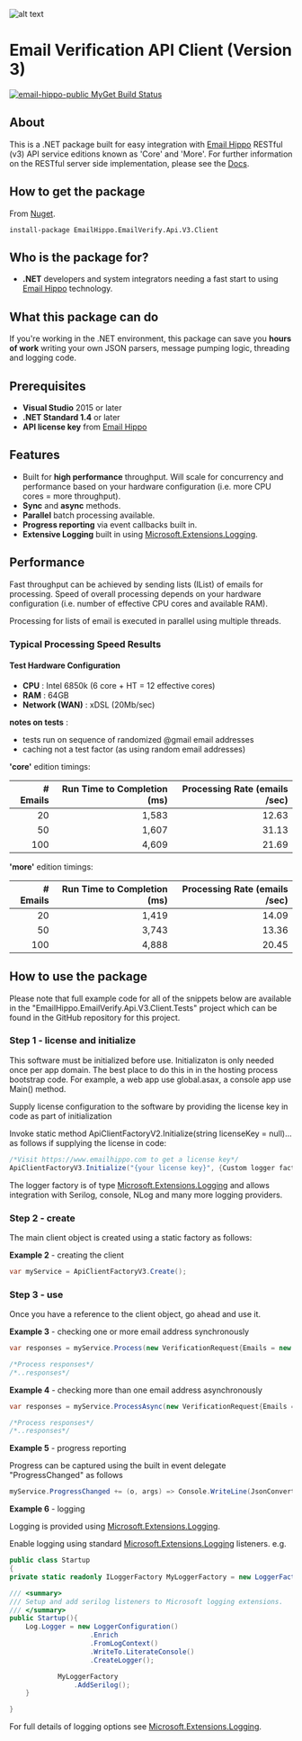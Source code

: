 [logo]: https://s3.amazonaws.com/emailhippo/bizbranding/co.logos/eh-horiz-695x161.png "Email Hippo"
[Email Hippo]: https://www.emailhippo.com
[Docs]: http://api-docs.emailhippo.com
[Microsoft.Extensions.Logging]: https://docs.microsoft.com/en-us/aspnet/core/fundamentals/logging

![alt text][logo]

# Email Verification API Client (Version 3)

[![email-hippo-public MyGet Build Status](https://www.myget.org/BuildSource/Badge/email-hippo-public?identifier=faa3653f-0e7d-4730-95f8-a76a9ab0cb3f)](https://www.myget.org/)


## About
This is a .NET package built for easy integration with [Email Hippo] RESTful (v3) API service editions known as 'Core' and 'More'. For
further information on the RESTful server side implementation, please see the [Docs].

## How to get the package
From [Nuget](http://nuget.org).
```
install-package EmailHippo.EmailVerify.Api.V3.Client
```

## Who is the package for?
 * __.NET__ developers and system integrators needing a fast start to using [Email Hippo] technology.

## What this package can do
If you're working in the .NET environment, this package can save you __hours of work__ writing your own JSON parsers, message pumping logic, threading and logging code.

## Prerequisites
 * __Visual Studio__ 2015 or later
 * __.NET Standard 1.4__ or later
 * __API license key__ from [Email Hippo]

## Features
 * Built for __high performance__ throughput. Will scale for concurrency and performance based on your hardware configuration (i.e. more CPU cores = more throughput).
 * __Sync__ and __async__ methods.
 * __Parallel__ batch processing available.
 * __Progress reporting__ via event callbacks built in.
 * __Extensive Logging__ built in using [Microsoft.Extensions.Logging].

## Performance
Fast throughput can be achieved by sending lists (IList<string>) of emails for processing. Speed of overall processing depends on your hardware configuration (i.e. number of effective CPU cores and available RAM).

Processing for lists of email is executed in parallel using multiple threads.

### Typical Processing Speed Results

#### Test Hardware Configuration
* __CPU__ : Intel 6850k (6 core + HT = 12 effective cores)
* __RAM__ : 64GB
* __Network (WAN)__ : xDSL (20Mb/sec)

__notes on tests__ :
 * tests run on sequence of randomized @gmail email addresses
 * caching not a test factor (as using random email addresses)

__'core'__ edition timings:

| # Emails | Run Time to Completion (ms)  | Processing Rate  (emails /sec) |
|---------:|-----------------------------:|-------------------------------:|
|       20 |                        1,583 |                          12.63 |
|       50 |                        1,607 |                          31.13 |
|      100 |                        4,609 |                          21.69 |

__'more'__ edition timings:

| # Emails | Run Time to Completion (ms)  | Processing Rate  (emails /sec) |
|---------:|-----------------------------:|-------------------------------:|
|       20 |                        1,419 |                          14.09 |
|       50 |                        3,743 |                          13.36 |
|      100 |                        4,888 |                          20.45 |

## How to use the package
Please note that full example code for all of the snippets below are available in the "EmailHippo.EmailVerify.Api.V3.Client.Tests" 
project which can be found in the GitHub repository for this project.

### Step 1 - license and initialize
This software must be initialized before use. Initializaton is only needed once per app domain. The best place to do this in in the hosting process bootstrap code. For example, a web app use global.asax, a console app use Main() method.

Supply license configuration to the software by providing the license key in code as part of initialization

Invoke static method ApiClientFactoryV2.Initialize(string licenseKey = null)... as follows if supplying the license in code:
```C#
/*Visit https://www.emailhippo.com to get a license key*/
ApiClientFactoryV3.Initialize("{your license key}", {Custom logger factory} [optional]);
```
The logger factory is of type [Microsoft.Extensions.Logging] and allows integration with Serilog, console, NLog and many more logging providers.


### Step 2 - create
The main client object is created using a static factory as follows:

__Example 2__ - creating the client
```c#
var myService = ApiClientFactoryV3.Create();
```

### Step 3 - use
Once you have a reference to the client object, go ahead and use it.

__Example 3__ - checking one or more email address synchronously
```c#
var responses = myService.Process(new VerificationRequest{Emails = new List<string>{"me@here.com"}, ServiceType = ServiceType.More });

/*Process responses*/
/*..responses*/
```

__Example 4__ - checking more than one email address asynchronously
```c#
var responses = myService.ProcessAsync(new VerificationRequest{Emails = new List<string>{"me@here.com","me2@here.com"}, ServiceType = ServiceType.More, CancellationToken.None}).Result;

/*Process responses*/
/*..responses*/
```

__Example 5__ - progress reporting

Progress can be captured using the built in event delegate "ProgressChanged" as follows
```c#
myService.ProgressChanged += (o, args) => Console.WriteLine(JsonConvert.SerializeObject(args));
```

__Example 6__ - logging

Logging is provided using [Microsoft.Extensions.Logging].

Enable logging using standard [Microsoft.Extensions.Logging] listeners.
e.g.
```c#
public class Startup
{
private static readonly ILoggerFactory MyLoggerFactory = new LoggerFactory();

/// <summary>
/// Setup and add serilog listeners to Microsoft logging extensions.
/// </summary>
public Startup(){
    Log.Logger = new LoggerConfiguration()
                    .Enrich
                    .FromLogContext()
                    .WriteTo.LiterateConsole()
                    .CreateLogger();

            MyLoggerFactory
                .AddSerilog();
    }

}
```

For full details of logging options see [Microsoft.Extensions.Logging].